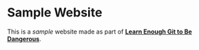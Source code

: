 Sample Website
==============

This is a *sample* website made as part of [**Learn Enough Git to Be
Dangerous**](https://www.learnenough.com/git-tutorial).